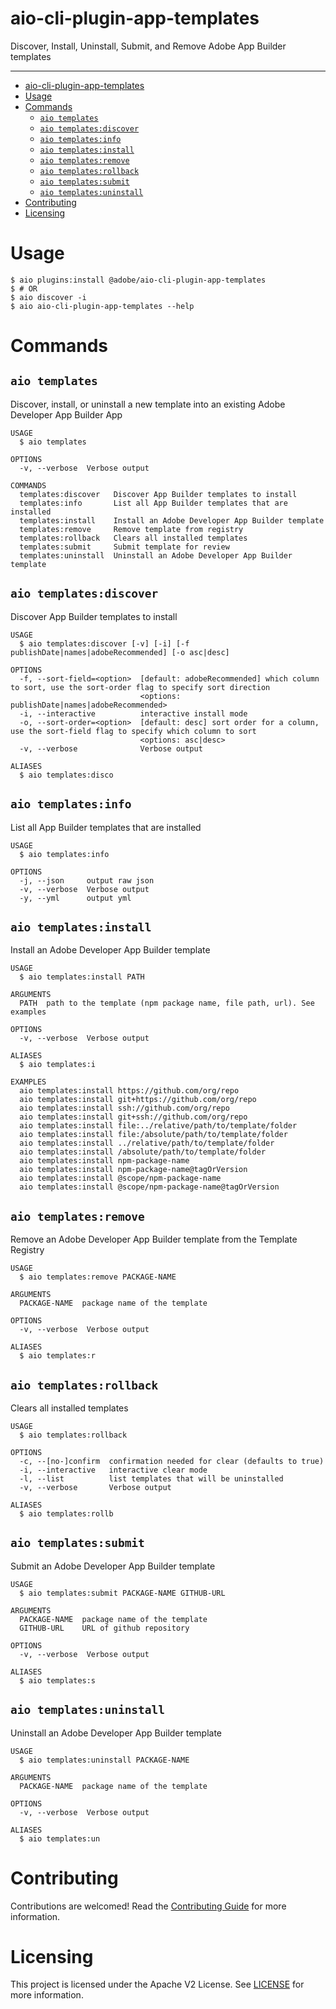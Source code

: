 <!--
Copyright 2022 Adobe. All rights reserved.
This file is licensed to you under the Apache License, Version 2.0 (the "License");
you may not use this file except in compliance with the License. You may obtain a copy
of the License at http://www.apache.org/licenses/LICENSE-2.0

Unless required by applicable law or agreed to in writing, software distributed under
the License is distributed on an "AS IS" BASIS, WITHOUT WARRANTIES OR REPRESENTATIONS
OF ANY KIND, either express or implied. See the License for the specific language
governing permissions and limitations under the License.
-->
# aio-cli-plugin-app-templates
Discover, Install, Uninstall, Submit, and Remove Adobe App Builder templates

---

<!-- toc -->
- [aio-cli-plugin-app-templates](#aio-cli-plugin-app-templates)
- [Usage](#usage)
- [Commands](#commands)
  - [`aio templates`](#aio-templates)
  - [`aio templates:discover`](#aio-templatesdiscover)
  - [`aio templates:info`](#aio-templatesinfo)
  - [`aio templates:install`](#aio-templatesinstall)
  - [`aio templates:remove`](#aio-templatesremove)
  - [`aio templates:rollback`](#aio-templatesrollback)
  - [`aio templates:submit`](#aio-templatessubmit)
  - [`aio templates:uninstall`](#aio-templatesuninstall)
- [Contributing](#contributing)
- [Licensing](#licensing)
<!-- tocstop -->

# Usage
```sh-session
$ aio plugins:install @adobe/aio-cli-plugin-app-templates
$ # OR
$ aio discover -i
$ aio aio-cli-plugin-app-templates --help
```

# Commands
## `aio templates`

Discover, install, or uninstall a new template into an existing Adobe Developer App Builder App

```
USAGE
  $ aio templates

OPTIONS
  -v, --verbose  Verbose output

COMMANDS
  templates:discover   Discover App Builder templates to install
  templates:info       List all App Builder templates that are installed
  templates:install    Install an Adobe Developer App Builder template
  templates:remove     Remove template from registry
  templates:rollback   Clears all installed templates
  templates:submit     Submit template for review
  templates:uninstall  Uninstall an Adobe Developer App Builder template
```
## `aio templates:discover`

Discover App Builder templates to install

```
USAGE
  $ aio templates:discover [-v] [-i] [-f publishDate|names|adobeRecommended] [-o asc|desc]

OPTIONS
  -f, --sort-field=<option>  [default: adobeRecommended] which column to sort, use the sort-order flag to specify sort direction
                             <options: publishDate|names|adobeRecommended>
  -i, --interactive          interactive install mode
  -o, --sort-order=<option>  [default: desc] sort order for a column, use the sort-field flag to specify which column to sort
                             <options: asc|desc>
  -v, --verbose              Verbose output

ALIASES
  $ aio templates:disco
```
## `aio templates:info`

List all App Builder templates that are installed

```
USAGE
  $ aio templates:info

OPTIONS
  -j, --json     output raw json
  -v, --verbose  Verbose output
  -y, --yml      output yml
```
## `aio templates:install`

Install an Adobe Developer App Builder template

```
USAGE
  $ aio templates:install PATH

ARGUMENTS
  PATH  path to the template (npm package name, file path, url). See examples

OPTIONS
  -v, --verbose  Verbose output

ALIASES
  $ aio templates:i

EXAMPLES
  aio templates:install https://github.com/org/repo
  aio templates:install git+https://github.com/org/repo
  aio templates:install ssh://github.com/org/repo
  aio templates:install git+ssh://github.com/org/repo
  aio templates:install file:../relative/path/to/template/folder
  aio templates:install file:/absolute/path/to/template/folder
  aio templates:install ../relative/path/to/template/folder
  aio templates:install /absolute/path/to/template/folder
  aio templates:install npm-package-name
  aio templates:install npm-package-name@tagOrVersion
  aio templates:install @scope/npm-package-name
  aio templates:install @scope/npm-package-name@tagOrVersion
```
## `aio templates:remove`

Remove an Adobe Developer App Builder template from the Template Registry

```
USAGE
  $ aio templates:remove PACKAGE-NAME

ARGUMENTS
  PACKAGE-NAME  package name of the template

OPTIONS
  -v, --verbose  Verbose output

ALIASES
  $ aio templates:r
```
## `aio templates:rollback`

Clears all installed templates

```
USAGE
  $ aio templates:rollback

OPTIONS
  -c, --[no-]confirm  confirmation needed for clear (defaults to true)
  -i, --interactive   interactive clear mode
  -l, --list          list templates that will be uninstalled
  -v, --verbose       Verbose output

ALIASES
  $ aio templates:rollb
```
## `aio templates:submit`

Submit an Adobe Developer App Builder template

```
USAGE
  $ aio templates:submit PACKAGE-NAME GITHUB-URL

ARGUMENTS
  PACKAGE-NAME  package name of the template
  GITHUB-URL    URL of github repository

OPTIONS
  -v, --verbose  Verbose output

ALIASES
  $ aio templates:s
```
## `aio templates:uninstall`

Uninstall an Adobe Developer App Builder template

```
USAGE
  $ aio templates:uninstall PACKAGE-NAME

ARGUMENTS
  PACKAGE-NAME  package name of the template

OPTIONS
  -v, --verbose  Verbose output

ALIASES
  $ aio templates:un
```
# Contributing

Contributions are welcomed! Read the [Contributing Guide](./CONTRIBUTING.md) for more information.

# Licensing

This project is licensed under the Apache V2 License. See [LICENSE](./LICENSE) for more information.

